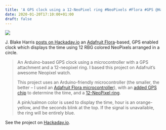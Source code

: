 ```yaml
---
title: 'A GPS clock using a 12-NeoPixel ring #NeoPixels #Flora #GPS @Hackadayio'
date: 2020-01-20T17:10:00+01:00
draft: false
---
```


![](https://cdn-blog.adafruit.com/uploads/2020/01/untitled-18.jpg)

J. Blake Harris [posts on Hackaday.io](https://hackaday.io/project/169508-gps-clock) an [Adafruit Flora](https://www.adafruit.com/product/659)\-based, GPS enabled clock which displays the time using 12 RBG colored NeoPixels arranged in a circle.

> An Arduino-based GPS clock using a microcontroller with a GPS attachment and a 12-neopixel ring. I based this project on Adafruit’s awesome Neopixel watch.
> 
> This project uses an Arduino-friendly microcontroller (the smaller, the better – I used an [Adafruit Flora microcontroller](https://www.adafruit.com/product/659)), with an [added GPS chip](https://www.adafruit.com/product/1059) to determine the time, and a [12-NeoPixel ring](https://www.adafruit.com/product/1643).
> 
> A pink/salmon color is used to display the time, hour is an orange-yellow, and the seconds blink at the top. If the signal is unavailable, the ring will be entirely blue.

See the project on [Hackaday.io](https://hackaday.io/project/169508-gps-clock).